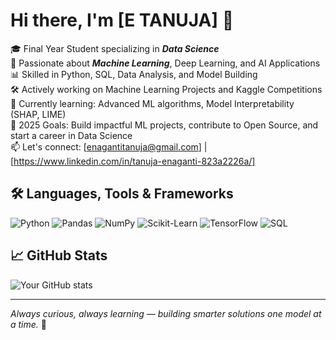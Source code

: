 # Hi there, I'm [E TANUJA] 👋

🎓 Final Year Student specializing in **_Data Science_**  
🤖 Passionate about **_Machine Learning_**, Deep Learning, and AI Applications  
📊 Skilled in Python, SQL, Data Analysis, and Model Building  
🛠️ Actively working on Machine Learning Projects and Kaggle Competitions  
🌱 Currently learning: Advanced ML algorithms, Model Interpretability (SHAP, LIME)  
🚀 2025 Goals: Build impactful ML projects, contribute to Open Source, and start a career in Data Science  
📫 Let's connect: [enagantitanuja@gmail.com] | [https://www.linkedin.com/in/tanuja-enaganti-823a2226a/]

## 🛠️ Languages, Tools & Frameworks
![Python](https://img.shields.io/badge/Python-3670A0?style=for-the-badge&logo=python&logoColor=ffdd54)
![Pandas](https://img.shields.io/badge/Pandas-150458?style=for-the-badge&logo=pandas&logoColor=white)
![NumPy](https://img.shields.io/badge/Numpy-013243?style=for-the-badge&logo=numpy&logoColor=white)
![Scikit-Learn](https://img.shields.io/badge/scikit--learn-F7931E?style=for-the-badge&logo=scikit-learn&logoColor=white)
![TensorFlow](https://img.shields.io/badge/TensorFlow-FF6F00?style=for-the-badge&logo=tensorflow&logoColor=white)
![SQL](https://img.shields.io/badge/SQL-4479A1?style=for-the-badge&logo=postgresql&logoColor=white)

## 📈 GitHub Stats
![Your GitHub stats](https://github-readme-stats.vercel.app/api?username=your-username&show_icons=true&hide_title=true&count_private=true&theme=tokyonight)

---

*Always curious, always learning — building smarter solutions one model at a time.* 🚀
